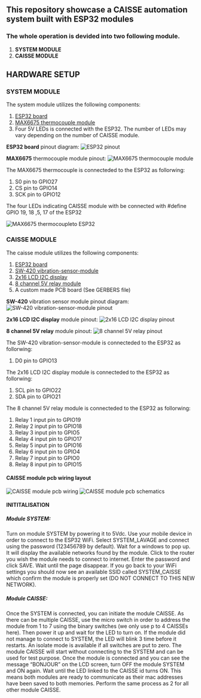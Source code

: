 ## This repository showcase a CAISSE automation system built with ESP32 modules

### The whole operation is devided into two following module.
  1. **SYSTEM MODULE**
  2. **CAISSE MODULE**

## HARDWARE SETUP

### SYSTEM MODULE

The system module utilizes the following components:
1.  [ESP32 board](https://www.espressif.com/en/products/socs/esp32)
2.  [MAX6675 thermocouple module](https://www.analog.com/media/en/technical-documentation/data-sheets/MAX6675.pdf)
3.  Four 5V LEDs is connected with the ESP32. The number of LEDs may vary depending on the number of CAISSE module.

**ESP32 board** pinout diagram:
![ESP32 pinout](https://github.com/MamaxeFinders/CarWash_IHM/blob/main/Pictures/esp32-devkit-pinout.png)

**MAX6675** thermocouple module pinout:
![MAX6675 thermocouple module](https://github.com/MamaxeFinders/CarWash_IHM/blob/main/Pictures/MAX6675-thermocouple-module-pinout-diagram.jpg)

The MAX6675 thermocouple is connecteded to the ESP32 as follorwing:
1.  S0 pin to GPIO27
2.  CS pin to GPIO14
3.  SCK pin to GPIO12

The four LEDs indicating CAISSE module with be connected with #define GPIO 19, 18 ,5, 17 of the ESP32

![MAX6675 thermocoupleto ESP32](https://github.com/MamaxeFinders/CarWash_IHM/blob/main/Pictures/system.png)


### CAISSE MODULE

The caisse module utilizes the following components: 
1.  [ESP32 board](https://www.espressif.com/en/products/socs/esp32)
2.  [SW-420 vibration-sensor-module](https://components101.com/sensors/sw-420-vibration-sensor-module)
3.  [2x16 LCD I2C display](https://components101.com/sites/default/files/components/16x2-LCD-Module.jpg)
4.  [8 channel 5V relay module](https://m.media-amazon.com/images/I/51BrNgOyHdL.jpg)
5.  A custom made PCB board (See GERBERS file)

**SW-420** vibration sensor module pinout diagram:
![SW-420 vibration-sensor-module pinout](https://github.com/MamaxeFinders/CarWash_IHM/blob/main/Pictures/SW-420-sensor-768x349.jpg)

**2x16 LCD I2C display** module pinout:
![2x16 LCD I2C display pinout](https://github.com/MamaxeFinders/CarWash_IHM/blob/main/Pictures/I2C-LCD-Module-Hardware-Overview.png?raw=true)

**8 channel 5V relay** module pinout:
![8 channel 5V relay pinout](https://github.com/MamaxeFinders/CarWash_IHM/blob/main/Pictures/8-channel%20relay.jpg?raw=true)


The SW-420 vibration-sensor-module is connecteded to the ESP32 as follorwing:
1.  D0 pin to GPIO13

The 2x16 LCD I2C display module is connecteded to the ESP32 as follorwing:
1.  SCL pin to GPIO22
2.  SDA pin to GPIO21

The 8 channel 5V relay module is connecteded to the ESP32 as follorwing:
1.  Relay 1 input pin to GPIO19
2.  Relay 2 input pin to GPIO18
3.  Relay 3 input pin to GPIO5
4.  Relay 4 input pin to GPIO17
5.  Relay 5 input pin to GPIO16
6.  Relay 6 input pin to GPIO4
7.  Relay 7 input pin to GPIO0
8.  Relay 8 input pin to GPIO15

#### CAISSE module pcb wiring layout

![CAISSE module pcb wiring](https://github.com/MamaxeFinders/CarWash_IHM/blob/main/Pictures/caisse.png?raw=true)
![CAISSE module pcb schematics](https://github.com/MamaxeFinders/CarWash_IHM/blob/main/Pictures/caisse-wiring-pcb.png?raw=true)

#### INITITALISATION

##### Module SYSTEM:
Turn on module SYSTEM by powering it to 5Vdc.
Use your mobile device in order to connect to the ESP32 WiFi. Select SYSTEM_LAVAGE and connect using the password (123456789 by default).
Wait for a windows to pop up. It will display the available networks found by the module. Click to the router you wish the module needs to connect to internet. Enter the password and click SAVE.
Wait until the page disappear. If you go back to your WiFi settings you should now see an available SSID called SYSTEM_CAISSE which confirm the module is properly set (DO NOT CONNECT TO THIS NEW NETWORK).

##### Module CAISSE:
Once the SYSTEM is connected, you can initiate the module CAISSE.
As there can be multiple CAISSE, use the micro switch in order to address the module from 1 to 7 using the binary switches (we only use p to 4 CAISSEs here). 
Then power it up and wait for the LED to turn on. If the module did not manage to connect to SYSTEM, the LED will blink 3 time before it restarts.
An isolate mode is available if all switches are put to zero. The module CAISSE will start without connecting to the SYSTEM and can be used for test purpose.
Once the module is connected and you can see the message “BONJOUR” on the LCD screen, turn OFF the module SYSTEM and ON again. Wait until the LED linked to the CAISSE id turns ON. This means both modules are ready to communicate as their mac addresses have been saved to both memories.
Perform the same process as 2 for all other module CAISSE.


